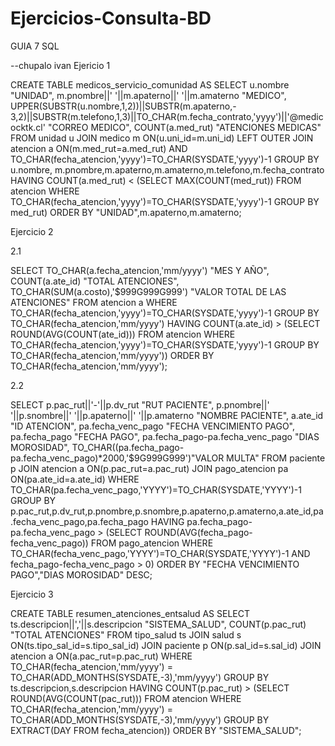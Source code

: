 # Ejercicios-Consulta-BD
GUIA 7 SQL

--chupalo ivan
Ejericio 1

CREATE TABLE medicos_servicio_comunidad
AS SELECT u.nombre "UNIDAD",
                       m.pnombre||' '||m.apaterno||' '||m.amaterno "MEDICO",
                       UPPER(SUBSTR(u.nombre,1,2))||SUBSTR(m.apaterno,- 3,2)||SUBSTR(m.telefono,1,3)||TO_CHAR(m.fecha_contrato,'yyyy')||'@medicocktk.cl' "CORREO MEDICO",
                       COUNT(a.med_rut) "ATENCIONES MEDICAS"
FROM unidad u JOIN medico m
ON(u.uni_id=m.uni_id)
LEFT OUTER JOIN atencion a
ON(m.med_rut=a.med_rut)
AND TO_CHAR(fecha_atencion,'yyyy')=TO_CHAR(SYSDATE,'yyyy')-1
GROUP BY u.nombre, m.pnombre,m.apaterno,m.amaterno,m.telefono,m.fecha_contrato
HAVING COUNT(a.med_rut) < (SELECT MAX(COUNT(med_rut))
                                                          FROM atencion
                                                          WHERE TO_CHAR(fecha_atencion,'yyyy')=TO_CHAR(SYSDATE,'yyyy')-1
                                                          GROUP BY med_rut)
ORDER BY "UNIDAD",m.apaterno,m.amaterno;

Ejercicio 2

2.1

SELECT TO_CHAR(a.fecha_atencion,'mm/yyyy') "MES Y AÑO",
                 COUNT(a.ate_id) "TOTAL ATENCIONES",
                 TO_CHAR(SUM(a.costo),'$999G999G999') "VALOR TOTAL DE LAS ATENCIONES"
FROM atencion a
WHERE TO_CHAR(fecha_atencion,'yyyy')=TO_CHAR(SYSDATE,'yyyy')-1
GROUP BY TO_CHAR(fecha_atencion,'mm/yyyy')
HAVING COUNT(a.ate_id) > (SELECT ROUND(AVG(COUNT(ate_id)))
                                                     FROM atencion
                                                     WHERE TO_CHAR(fecha_atencion,'yyyy')=TO_CHAR(SYSDATE,'yyyy')-1
                                                     GROUP BY TO_CHAR(fecha_atencion,'mm/yyyy'))
ORDER BY TO_CHAR(fecha_atencion,'mm/yyyy');

2.2

SELECT p.pac_rut||'-'||p.dv_rut "RUT PACIENTE",
                p.pnombre||' '||p.snombre||' '||p.apaterno||' '||p.amaterno "NOMBRE PACIENTE",
                a.ate_id "ID ATENCION",
                pa.fecha_venc_pago "FECHA VENCIMIENTO PAGO",
                pa.fecha_pago "FECHA PAGO",
                pa.fecha_pago-pa.fecha_venc_pago "DIAS MOROSIDAD",
                TO_CHAR((pa.fecha_pago-pa.fecha_venc_pago)*2000,'$9G999G999')"VALOR MULTA"
FROM paciente p JOIN atencion a
ON(p.pac_rut=a.pac_rut)
JOIN pago_atencion pa
ON(pa.ate_id=a.ate_id)
WHERE TO_CHAR(pa.fecha_venc_pago,'YYYY')=TO_CHAR(SYSDATE,'YYYY')-1
GROUP BY p.pac_rut,p.dv_rut,p.pnombre,p.snombre,p.apaterno,p.amaterno,a.ate_id,pa.fecha_venc_pago,pa.fecha_pago
HAVING pa.fecha_pago-pa.fecha_venc_pago > (SELECT ROUND(AVG(fecha_pago-fecha_venc_pago))
                                                                                  FROM pago_atencion
                                                                                  WHERE TO_CHAR(fecha_venc_pago,'YYYY')=TO_CHAR(SYSDATE,'YYYY')-1
                                                                                  AND fecha_pago-fecha_venc_pago > 0)
ORDER BY "FECHA VENCIMIENTO PAGO","DIAS MOROSIDAD" DESC;

Ejercicio 3

CREATE TABLE resumen_atenciones_entsalud
AS SELECT ts.descripcion||','||s.descripcion "SISTEMA_SALUD",
                COUNT(p.pac_rut) "TOTAL ATENCIONES"
FROM tipo_salud ts JOIN salud s
ON(ts.tipo_sal_id=s.tipo_sal_id)
JOIN paciente p
ON(p.sal_id=s.sal_id)
JOIN atencion a
ON(a.pac_rut=p.pac_rut)
WHERE TO_CHAR(fecha_atencion,'mm/yyyy') = TO_CHAR(ADD_MONTHS(SYSDATE,-3),'mm/yyyy')
GROUP BY ts.descripcion,s.descripcion
HAVING COUNT(p.pac_rut) > (SELECT ROUND(AVG(COUNT(pac_rut)))
                                                        FROM atencion
                                                        WHERE TO_CHAR(fecha_atencion,'mm/yyyy') = TO_CHAR(ADD_MONTHS(SYSDATE,-3),'mm/yyyy')
                                                        GROUP BY EXTRACT(DAY FROM fecha_atencion))
ORDER BY "SISTEMA_SALUD";
